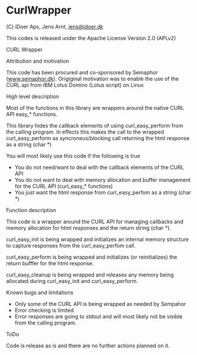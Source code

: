 # CurlWrapper

(C) iDoer Aps, Jens Arnt, jens@idoer.dk

This codes is released under the Apache License Version 2.0 (APLv2)

CURL Wrapper

Attribution and motivation

This code has been procured and co-sponsored by Semaphor (www.semaphor.dk). Origiginal motivation was to enable the use of the CURL api from IBM Lotus Domino (Lotus script)  on Linux

High level description

Most of the functions in this library are wrappers around the native CURL API easy_* functions.

This library hides the callback elements of using curl_easy_perform from the calling program. In effects this makes the call to the wrapped curl_easy_perform as syncroneus/blocking call returning the html response as a string (char *)

You will most likely use this code if the following is true
* You do not need/want to deal with the callback elements of the CURL API
* You do not want to deal with memory allocation and buffer management for the CURL API (curl_easy_* functions)
* You just want the html response from curl_easy_perfom as a string (char *)

Function description

This code is a wrapper around the CURL API for managing callbacks and memory allocation for html responses and the return string (char *).

curl_easy_init is being wrapped and initializes an internal memory structure to capture responses from the curl_easy_perfom call. 

curl_easy_perform is being wrapped and initializes (or reinitializes) the return bufffer for the html response.

curl_easy_cleanup is being wrapped and releases any memory being allocated during curl_easy_init and curl_easy_perform.

Known bugs and limitations

* Only some of the CURL API is being wrapped as needed by Sempahor
* Error checking is limited
* Error responses are going to stdout and will most likely not be visible from the calling program.

ToDo

Code is release as is and there are no further actions planned on it. 
